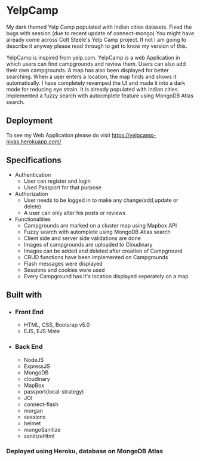 # YelpCamp
My dark themed Yelp Camp populated with Indian cities datasets. Fixed the bugs with session (due to recent update of connect-mongo)
You might have already come across Colt Steele's Yelp Camp project. If not I am going to describe it anyway please read through to get to know my version of this.

YelpCamp is inspired from yelp.com. YelpCamp is a web Application in which users can find campgrounds and review them. Users can also add their own campgrounds. A map has also 
been displayed for better searching. When a user enters a location, the map finds and shows it automatically. I have completely revamped the UI and made it into a dark mode for reducing eye strain. It is already populated with Indian cities. Implemented a fuzzy search with autocmplete feature using MongoDB Atlas search.
## Deployment
To see my Web Application please do visit https://yelpcamp-nivas.herokuapp.com/
## Specifications
   - Authentication
     - User can register and login
     - Used Passport for that purpose
   - Authorization
     - User needs to be logged in to make any change(add,update or delete)
     - A user can only alter his posts or reviews
   - Functionalities
     - Campgrounds are marked on a cluster map using Mapbox API
     - Fuzzy search with automplete using MongoDB Atlas search
     - Client side and server side validations are done
     - Images of campgrounds are uploaded to Cloudinary
     - Images can be added and deleted after creation of Campground
     - CRUD functions have been implemented on Campgrounds
     - Flash messages were displayed
     - Sessions and cookies were used
     - Every Campground has it's location displayed seperately on a map
## Built with
   - ### Front End
     - HTML, CSS, Bootsrap v5.0
     - EJS, EJS Mate
  - ### Back End
     - NodeJS
     - ExpressJS
     - MongoDB
     - cloudinary
     - MapBox
     - passport(local-strategy)
     - JOI
     - connect-flash
     - morgan
     - sessions
     - helmet
     - mongoSanitize
     - sanitizeHtml
### Deployed using Heroku, database on MongoDB Atlas
    
